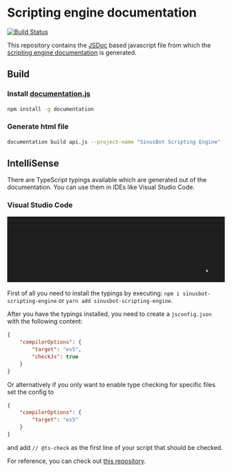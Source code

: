 # Scripting engine documentation

[![Build Status](https://travis-ci.org/SinusBot/scripting-docs.svg?branch=master)](https://travis-ci.org/SinusBot/scripting-docs)

This repository contains the [JSDoc](http://usejsdoc.org) based javascript file from which the [scripting engine documentation](https://sinusbot.github.io/scripting-docs/) is generated.

## Build

### Install [documentation.js](https://github.com/documentationjs/documentation)

```bash
npm install -g documentation
```

### Generate html file

```bash
documentation build api.js --project-name "SinusBot Scripting Engine" -f html -o documentation
```

## IntelliSense

There are TypeScript typings available which are generated out of the documentation. You can use them in IDEs like Visual Studio Code.

### Visual Studio Code

![Visual Studio Code IntelliSense demo](intellisense-demo.gif)

First of all you need to install the typings by executing: `npm i sinusbot-scripting-engine` or `yarn add sinusbot-scripting-engine`.

After you have the typings installed, you need to create a `jsconfig.json` with the following content:

```json
{
    "compilerOptions": {
        "target": "es5",
        "checkJs": true
    }
}
```

Or alternatively if you only want to enable type checking for specific files set the config to

```json
{
    "compilerOptions": {
        "target": "es5"
    }
}
```

and add `// @ts-check` as the first line of your script that should be checked.

For reference, you can check out [this repository](https://github.com/SinusBot/scripts).
